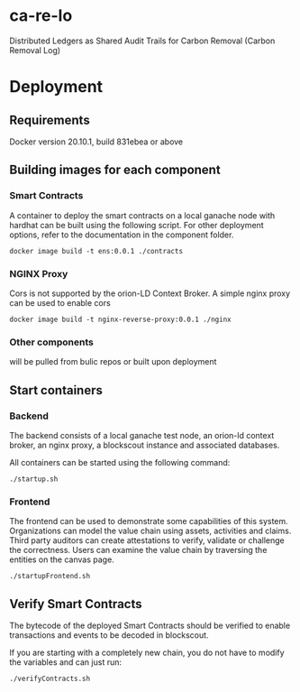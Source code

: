 # ca-re-lo
Distributed Ledgers as Shared Audit Trails for Carbon Removal (Carbon Removal Log)


# Deployment

## Requirements

Docker version 20.10.1, build 831ebea or above

## Building images for each component

### Smart Contracts

A container to deploy the smart contracts on a local ganache node with hardhat can be built using the following script. For other deployment options, refer to the documentation in the component folder.

```
docker image build -t ens:0.0.1 ./contracts
```

### NGINX Proxy

Cors is not supported by the orion-LD Context Broker. A simple nginx proxy can be used to enable cors

```
docker image build -t nginx-reverse-proxy:0.0.1 ./nginx
```

### Other components

will be pulled from bulic repos or built upon deployment

## Start containers

### Backend

The backend consists of a local ganache test node, an orion-ld context broker, an nginx proxy, a blockscout instance and associated databases.

All containers can be started using the following command:

```
./startup.sh
```

### Frontend

The frontend can be used to demonstrate some capabilities of this system. Organizations can model the value chain using assets, activities and claims. Third party auditors can create attestations to verify, validate or challenge the correctness. Users can examine the value chain by traversing the entities on the canvas page. 

```
./startupFrontend.sh
```

## Verify Smart Contracts

The bytecode of the deployed Smart Contracts should be verified to enable transactions and events to be decoded in blockscout.

If you are starting with a completely new chain, you do not have to modify the variables and can just run:

```
./verifyContracts.sh
```